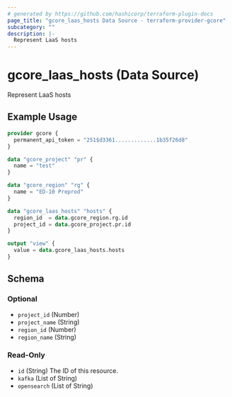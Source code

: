 ```yaml
---
# generated by https://github.com/hashicorp/terraform-plugin-docs
page_title: "gcore_laas_hosts Data Source - terraform-provider-gcore"
subcategory: ""
description: |-
  Represent LaaS hosts
---
```


# gcore_laas_hosts (Data Source)

Represent LaaS hosts

## Example Usage

```terraform
provider gcore {
  permanent_api_token = "251$d3361.............1b35f26d8"
}

data "gcore_project" "pr" {
  name = "test"
}

data "gcore_region" "rg" {
  name = "ED-10 Preprod"
}

data "gcore_laas_hosts" "hosts" {
  region_id  = data.gcore_region.rg.id
  project_id = data.gcore_project.pr.id
}

output "view" {
  value = data.gcore_laas_hosts.hosts
}
```

<!-- schema generated by tfplugindocs -->
## Schema

### Optional

- `project_id` (Number)
- `project_name` (String)
- `region_id` (Number)
- `region_name` (String)

### Read-Only

- `id` (String) The ID of this resource.
- `kafka` (List of String)
- `opensearch` (List of String)
